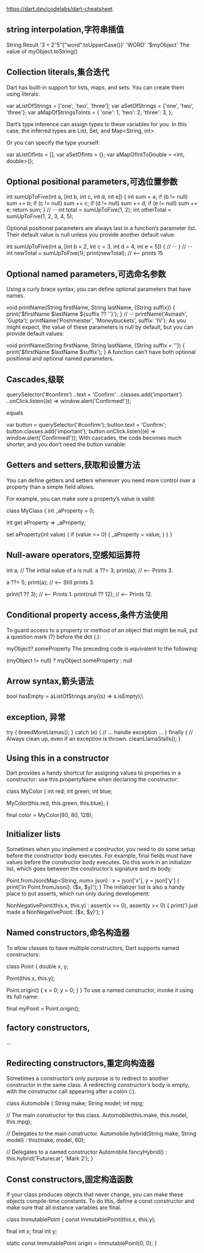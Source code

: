 https://dart.dev/codelabs/dart-cheatsheet

## string interpolation,字符串插值

String	 	Result
'${3 + 2}'	 	'5'
'${"word".toUpperCase()}'	 	'WORD'
'$myObject'	 	The value of myObject.toString()


## Collection literals,集合迭代
Dart has built-in support for lists, maps, and sets. You can create them using literals:

var aListOfStrings = ['one', 'two', 'three'];
var aSetOfStrings = {'one', 'two', 'three'};
var aMapOfStringsToInts = {
  'one': 1,
  'two': 2,
  'three': 3,
};


Dart’s type inference can assign types to these variables for you. In this case, the inferred types are List<String>, Set<String>, and Map<String, int>.

Or you can specify the type yourself:

var aListOfInts = <int>[];
var aSetOfInts = <int>{};
var aMapOfIntToDouble = <int, double>{};

## Optional positional parameters,可选位置参数
int sumUpToFive(int a, [int b, int c, int d, int e]) {
  int sum = a;
  if (b != null) sum += b;
  if (c != null) sum += c;
  if (d != null) sum += d;
  if (e != null) sum += e;
  return sum;
}
// ···
  int total = sumUpToFive(1, 2);
  int otherTotal = sumUpToFive(1, 2, 3, 4, 5);


Optional positional parameters are always last in a function’s parameter list. Their default value is null unless you provide another default value:

int sumUpToFive(int a, [int b = 2, int c = 3, int d = 4, int e = 5]) {
// ···
}
// ···
  int newTotal = sumUpToFive(1);
  print(newTotal); // <-- prints 15

## Optional named parameters,可选命名参数
Using a curly brace syntax, you can define optional parameters that have names.

void printName(String firstName, String lastName, {String suffix}) {
  print('$firstName $lastName ${suffix ?? ''}');
}
// ···
  printName('Avinash', 'Gupta');
  printName('Poshmeister', 'Moneybuckets', suffix: 'IV');
As you might expect, the value of these parameters is null by default, but you can provide default values:

void printName(String firstName, String lastName, {String suffix = ''}) {
  print('$firstName $lastName $suffix');
}
A function can’t have both optional positional and optional named parameters.

## Cascades,级联

querySelector('#confirm')
..text = 'Confirm'
..classes.add('important')
..onClick.listen((e) => window.alert('Confirmed!'));

equals

var button = querySelector('#confirm');
button.text = 'Confirm';
button.classes.add('important');
button.onClick.listen((e) => window.alert('Confirmed!'));
With cascades, the code becomes much shorter, and you don’t need the button variable:


## Getters and setters,获取和设置方法
You can define getters and setters whenever you need more control over a property than a simple field allows.

For example, you can make sure a property’s value is valid:

class MyClass {
  int _aProperty = 0;

  int get aProperty => _aProperty;

  set aProperty(int value) {
    if (value >= 0) {
      _aProperty = value;
    }
  }
}

## Null-aware operators,空感知运算符
int a; // The initial value of a is null.
a ??= 3;
print(a); // <-- Prints 3.

a ??= 5;
print(a); // <-- Still prints 3.

print(1 ?? 3); // <-- Prints 1.
print(null ?? 12); // <-- Prints 12.

## Conditional property access,条件方法使用
To guard access to a property or method of an object that might be null, put a question mark (?) before the dot (.):

myObject?.someProperty
The preceding code is equivalent to the following:

(myObject != null) ? myObject.someProperty : null



## Arrow syntax,箭头语法
bool hasEmpty = aListOfStrings.any((s) => s.isEmpty);\






## exception, 异常
try {
  breedMoreLlamas();
} catch (e) {
  // ... handle exception ...
} finally {
  // Always clean up, even if an exception is thrown.
  cleanLlamaStalls();
}

## Using this in a constructor
Dart provides a handy shortcut for assigning values to properties in a constructor: use this.propertyName when declaring the constructor:

class MyColor {
  int red;
  int green;
  int blue;

  MyColor(this.red, this.green, this.blue);
}

final color = MyColor(80, 80, 128);


## Initializer lists
Sometimes when you implement a constructor, you need to do some setup before the constructor body executes. For example, final fields must have values before the constructor body executes. Do this work in an initializer list, which goes between the constructor’s signature and its body:

Point.fromJson(Map<String, num> json)
    : x = json['x'],
      y = json['y'] {
  print('In Point.fromJson(): ($x, $y)');
}
The initializer list is also a handy place to put asserts, which run only during development:

NonNegativePoint(this.x, this.y)
    : assert(x >= 0),
      assert(y >= 0) {
  print('I just made a NonNegativePoint: ($x, $y)');
}


## Named constructors,命名构造器
To allow classes to have multiple constructors, Dart supports named constructors:

class Point {
  double x, y;

  Point(this.x, this.y);

  Point.origin() {
    x = 0;
    y = 0;
  }
}
To use a named constructor, invoke it using its full name:

final myPoint = Point.origin();

## factory constructors,
...
## Redirecting constructors,重定向构造器
Sometimes a constructor’s only purpose is to redirect to another constructor in the same class. A redirecting constructor’s body is empty, with the constructor call appearing after a colon (:).

class Automobile {
  String make;
  String model;
  int mpg;

  // The main constructor for this class.
  Automobile(this.make, this.model, this.mpg);

  // Delegates to the main constructor.
  Automobile.hybrid(String make, String model) : this(make, model, 60);

  // Delegates to a named constructor
  Automobile.fancyHybrid() : this.hybrid('Futurecar', 'Mark 2');
}

## Const constructors,固定构造函数
If your class produces objects that never change, you can make these objects compile-time constants. To do this, define a const constructor and make sure that all instance variables are final.

class ImmutablePoint {
  const ImmutablePoint(this.x, this.y);

  final int x;
  final int y;

  static const ImmutablePoint origin = ImmutablePoint(0, 0);
}

